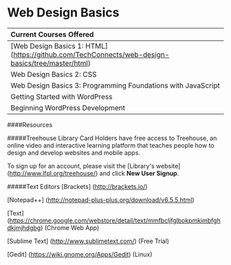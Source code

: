 Web Design Basics
=================

| **Current Courses Offered** | 
|:-----------------|
| [Web Design Basics 1: HTML] (https://github.com/TechConnects/web-design-basics/tree/master/html) |
| Web Design Basics 2: CSS |
| Web Design Basics 3: Programming Foundations with JavaScript |
| Getting Started with WordPress |
| Beginning WordPress Development |

####Resources

#####Treehouse
Library Card Holders have free access to Treehouse, an online video and interactive learning platform that teaches people how to design and develop websites and mobile apps.

To sign up for an account, please visit the [Library's website] (http://www.lfpl.org/treehouse/) and click **New User Signup**.

#####Text Editors
[Brackets] (http://brackets.io/)

[Notepad++] (http://notepad-plus-plus.org/download/v6.5.5.html)

[Text] (https://chrome.google.com/webstore/detail/text/mmfbcljfglbokpmkimbfghdkjmjhdgbg) (Chrome Web App)

[Sublime Text] (http://www.sublimetext.com/) (Free Trial)

[Gedit] (https://wiki.gnome.org/Apps/Gedit) (Linux)
